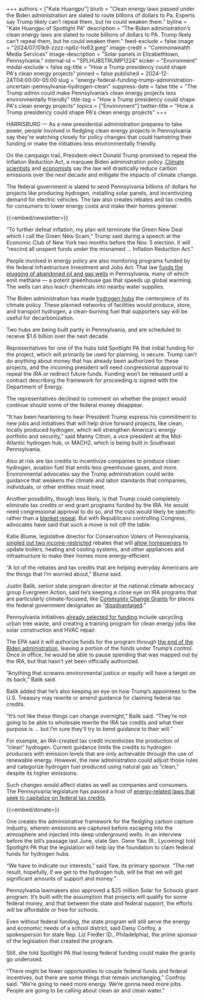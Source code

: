 +++
authors = ["Kate Huangpu"]
blurb = "Clean energy laws passed under the Biden administration are slated to route billions of dollars to Pa. Experts say Trump likely can’t repeal them, but he could weaken them."
byline = "Kate Huangpu of Spotlight PA"
description = "The Biden administration’s clean energy laws are slated to route billions of dollars to PA. Trump likely can’t repeal them, but he could weaken them."
feed-exclude = false
image = "2024/07/01k9-zzzz-np6z-hx63.jpeg"
image-credit = "Commonwealth Media Services"
image-description = "Solar panels in Elizabethtown, Pennsylvania."
internal-id = "SPLHUBSTRUMP1224"
kicker = "Environment"
modal-exclude = false
og-title = "How a Trump presidency could shape PA's clean energy projects"
pinned = false
published = 2024-12-24T04:00:00-05:00
slug = "energy-federal-funding-trump-administration-uncertain-pennsylvania-hydrogen-clean"
suppress-date = false
title = "The Trump admin could make Pennsylvania’s clean energy projects less environmentally friendly"
title-tag = "How a Trump presidency could shape PA's clean energy projects"
topics = ["Environment"]
twitter-title = "How a Trump presidency could shape PA's clean energy projects"
+++

HARRISBURG — As a new presidential administration prepares to take power, people involved in fledgling clean energy projects in Pennsylvania say they&#39;re watching closely for policy changes that could hamstring their funding or make the initiatives less environmentally friendly.

On the campaign trail, President-elect Donald Trump promised to repeal the Inflation Reduction Act, a marquee Biden administration policy. <a href="https://partnerships.princeton.edu/news/2023/new-study-evaluates-climate-impact-ira">Climate</a> <a href="https://www.sciencedirect.com/science/article/pii/S2667193X23000960">scientists</a> and <a href="https://cepr.org/voxeu/columns/emissions-reduction-fiscal-costs-and-macro-effects-assessment-ira-climate-measures">economists</a> say the law will drastically reduce carbon emissions over the next decade and mitigate the impacts of climate change. <strong></strong>

The federal government is slated to send Pennsylvania billions of dollars for projects like producing hydrogen, installing solar panels, and incentivizing demand for electric vehicles. The law also creates rebates and tax credits for consumers to lower energy costs and make their homes greener.

{{<embed/newsletter>}}

“To further defeat inflation, my plan will terminate the Green New Deal which I call the Green New Scam,” Trump said during a speech at the Economic Club of New York two months before the Nov. 5 election. It will “rescind all unspent funds under the misnamed … Inflation Reduction Act.”

People involved in energy policy are also monitoring programs funded by the federal Infrastructure Investment and Jobs Act. That law <a href="https://www.spotlightpa.org/news/2024/02/pennsylvania-abandoned-oil-gas-wells-federal-plugging-climate-change/">funds the plugging of abandoned oil and gas wells</a> in Pennsylvania, many of which emit methane —&nbsp;a potent greenhouse gas that speeds up global warming. The wells can also leach chemicals into nearby water supplies. <strong></strong>

The Biden administration has made <a href="https://www.spotlightpa.org/news/2024/05/pennsylvania-biden-administration-hydrogen-hubs-community-benefits-public-input/">hydrogen hubs</a> the centerpiece of its climate policy. These planned networks of facilities would produce, store, and transport hydrogen, a clean-burning fuel that supporters say will be useful for decarbonization.

Two hubs are being built partly in Pennsylvania, and are scheduled to receive $1.6 billion over the next decade.

Representatives for one of the hubs told Spotlight PA that initial funding for the project, which will primarily be used for planning, is secure. Trump can’t do anything about money that has already been authorized for these projects, and the incoming president will need congressional approval to repeal the IRA or redirect future funds. Funding won’t be released until a contract describing the framework for proceeding is signed with the Department of Energy.

The representatives declined to comment on whether the project would continue should some of the federal money disappear.

“It has been heartening to hear President Trump express his commitment to new jobs and initiatives that will help drive forward projects, like clean, locally produced hydrogen, which will strengthen America&#39;s energy portfolio and security,&#34; said Manny Citron, a vice president at the Mid-Atlantic hydrogen hub, or MACH2, which is being built in Southeast Pennsylvania.

Also at risk are tax credits to incentivize companies to produce clean hydrogen, aviation fuel that emits less greenhouse gases, and more. Environmental advocates say the Trump administration could write guidance that weakens the climate and labor standards that companies, individuals, or other entities must meet.

Another possibility, though less likely, is that Trump could completely eliminate tax credits or end grant programs funded by the IRA. He would need congressional approval to do so, and the cuts would likely be specific rather than a <a href="https://www.eenews.net/articles/mike-johnson-open-to-keeping-some-ira-tax-incentives/">blanket repea</a><u>l</u>. But with Republicans controlling Congress, advocates have said that such a move is not off the table.

Katie Blume, legislative director for Conservation Voters of Pennsylvania, <a href="https://www.energy.gov/scep/home-energy-rebates-frequently-asked-questions#:~:text=The%20Inflation%20Reduction%20Act%20of,to%20as%20Home%20Efficiency%20Rebates).">singled out two income-restricted</a> rebates that will <a href="https://www.pa.gov/agencies/dep/residents/saving-energy/inflation-reduction-act.html#accordion-e5c6390c15-item-52135a30a6:~:text=The%20Home%20Efficiency%20Rebates%20Program%20will%20allow%20states%20to%20incentivize%20whole%2Dhouse%20energy%20savings%20retrofits%20for%20homeowners.%20The%20Home%20Electrification%20%26%20Appliance%20Rebate%20Program%20will%20consist%20of%20point%2Dof%2Dsale%20consumer%20discounts%20on%20the%20purchase%20of%20high%2Defficiency%20electric%20home%20appliances">allow homeowners</a> to update boilers, heating and cooling systems, and other appliances and infrastructure to make their homes more energy-efficient.

“A lot of the rebates and tax credits that are helping everyday Americans are the things that I’m worried about,” Blume said.

Justin Balik, senior state program director at the national climate advocacy group Evergreen Action, said he’s keeping a close eye on IRA programs that are particularly climate-focused, like <a href="https://www.epa.gov/inflation-reduction-act/inflation-reduction-act-community-change-grants-program">Community Change Grants</a> for places the federal government designates as “<a href="https://www.epa.gov/system/files/documents/2024-10/environmental-and-climate-justice-community-change-grants-program-notice-of-funding-opportunity-nofo-october-3-2024.pdf">disadvantaged</a>.”

Pennsylvania initiatives <a href="https://www.epa.gov/inflation-reduction-act/community-change-grants-selections">already selected for funding</a> include upcycling urban tree waste, and creating a training program for clean energy jobs like solar construction and HVAC repair.

The EPA said it will authorize funds for the program through <a href="https://www.epa.gov/newsreleases/biden-harris-administration-announces-nearly-16-billion-environmental-and-climate">the end of the Biden administration</a>, leaving a portion of the funds under Trump’s control. Once in office, he would be able to pause spending that was mapped out by the IRA, but that hasn’t yet been officially authorized.

“Anything that screams environmental justice or equity will have a target on its back,” Balik said.

Balik added that he’s also keeping an eye on how Trump’s appointees to the U.S. Treasury may rewrite or amend guidance for claiming federal tax credits.

“It’s not like these things can change overnight,” Balik said. “They’re not going to be able to wholesale rewrite the IRA tax credits and what their purpose is … but I’m sure they’ll try to bend guidance to their will.”

For example, an IRA-created tax credit incentivizes the production of “clean” hydrogen. Current guidance limits the credits to hydrogen producers with emission levels that are only achievable through the use of renewable energy. However, the new administration could adjust those rules and categorize hydrogen fuel produced using natural gas as “clean,” despite its higher emissions.

Such changes would affect states as well as companies and consumers. The Pennsylvania legislature has passed a host of <a href="https://www.spotlightpa.org/news/2024/07/pennsylvania-climate-change-environment-fossil-fuels-carbon-capture-solar-schools/">energy-related laws that seek to capitalize on federal tax credits</a>.

{{<embed/donate>}}

One creates the administrative framework for the fledgling carbon capture industry, wherein emissions are captured before escaping into the atmosphere and injected into deep underground wells. In an interview before the bill’s passage last June, state Sen. Gene Yaw (R., Lycoming) told Spotlight PA that the legislation will help lay the foundation to claim federal funds for hydrogen hubs.

“We have to indicate our interests,” said Yaw, its primary sponsor. “The net result, hopefully, if we get to the hydrogen hub, will be that we will get significant amounts of support and money.”

Pennsylvania lawmakers also approved a $25 million Solar for Schools grant program. It’s built with the assumption that projects will qualify for some federal money, and that between the state and federal support, the efforts will be affordable or free for schools.

Even without federal funding, the state program will still serve the energy and economic needs of a school district, said Daisy Confoy, a spokesperson for state Rep. Liz Fiedler (D., Philadelphia), the prime sponsor of the legislation that created the program.

Still, she told Spotlight PA that losing federal funding could make the grants go underused.

“There might be fewer opportunities to couple federal funds and federal incentives, but there are some things that remain unchanging,” Confroy said. “We’re going to need more energy. We’re gonna need more jobs. People are going to be calling about clean air and clean water.”<strong></strong>

